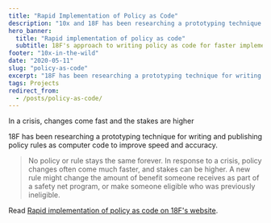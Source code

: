 ```yaml
---
title: "Rapid Implementation of Policy as Code"
description: "10x and 18F has been researching a prototyping technique for writing and publishing policy rules as computer code to improve speed and accuracy. Find out how."
hero_banner:
  title: "Rapid implementation of policy as code"
  subtitle: 18F's approach to writing policy as code for faster implementation of changes.
footer: "10x-in-the-wild"
date: "2020-05-11"
slug: "policy-as-code"
excerpt: "18F has been researching a prototyping technique for writing and publishing policy rules as computer code to improve speed and accuracy. Learn about 18F's approach to writing policy as code for faster implementation of changes."
tags: Projects
redirect_from: 
  - /posts/policy-as-code/
---
```


<p class="usa-intro">In a crisis, changes come fast and the stakes are higher
</p>

18F has been researching a prototyping technique for writing and publishing policy rules as computer code to improve speed and accuracy.

<div class="pull-quote">
  <blockquote>
    No policy or rule stays the same forever. In response to a crisis, policy changes often come much faster, and stakes can be higher. A new rule might change the amount of benefit someone receives as part of a safety net program, or make someone eligible who was previously ineligible.
  </blockquote>
</div>

Read <a class="usa-link usa-link--external" rel="noreferrer" href="https://18f.gsa.gov/2020/05/12/rapid-implementation-of-policy-as-code/">Rapid implementation of policy as code on 18F's website</a>.